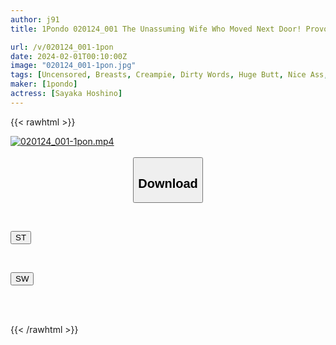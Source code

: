 ```yaml
---
author: j91
title: 1Pondo 020124_001 The Unassuming Wife Who Moved Next Door! Provocation Without Bra And Panties Sayaka Hoshino

url: /v/020124_001-1pon
date: 2024-02-01T00:10:00Z
image: "020124_001-1pon.jpg"
tags: [Uncensored, Breasts, Creampie, Dirty Words, Huge Butt, Nice Ass, Sexy Legs, Shaved, Slender, Slut]
maker: [1pondo]
actress: [Sayaka Hoshino]
---
```



{{< rawhtml >}}

<div class="video" data-videoid="Law0ea2DKlIvw0">
    <a href="javascript:;">
        <img src="/v/020124_001-1pon/020124_001-1pon.jpg" width="WIDTH" height="HEIGHT" alt="020124_001-1pon.mp4" loading="lazy">
    </a>
</div>

<script type="text/javascript" src="https://j91.asia/asset/on-demand-st.js"></script>

<br>
  <link rel="stylesheet" href="https://j91.asia/asset/bs5.css">
  
  <center>
  <button class="btn btn-primary" type="button" data-bs-toggle="collapse" data-bs-target=".multi-collapse" aria-expanded="false" aria-controls="multiCollapseExample1 multiCollapseExample2"><h2>Download</h2></button></center>
</p>
<div class="row">
  <div class="col">
    <div class="collapse multi-collapse" id="multiCollapseExample1">
      <div class="card card-body">
	      	      <br>
<div class="buttons">  
<p><a href="https://streamtape.to/v/Law0ea2DKlIvw0" target="_blank"><button class="btn-hover color-3"><i class="fa fa-download"></i> ST</button></a></p></div>
    </div>
  </div>
</div>
  <div class="col">
    <div class="collapse multi-collapse" id="multiCollapseExample2">
      <div class="card card-body">
	      <br>
<div class="buttons">
<p><a href="https://flaswish.com/r1obtm0z6b13" target="_blank"><button class="btn-hover color-2"><i class="fa fa-download"></i> SW</button></a></p></div>
<br><br>
      </div>
    </div>
  </div>
</div>

{{< /rawhtml >}}